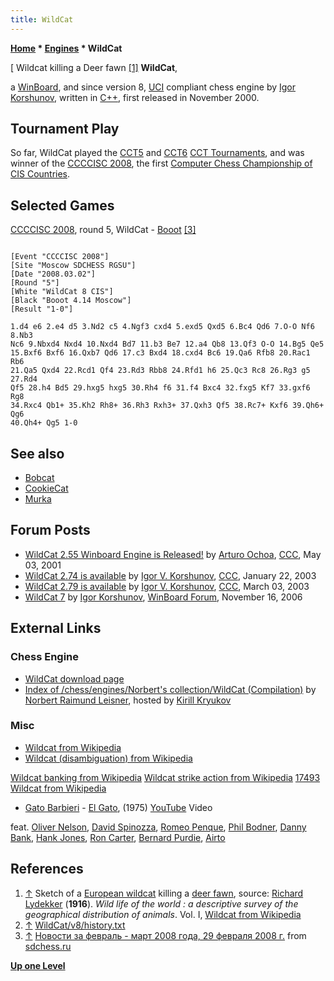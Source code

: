 ```yaml
---
title: WildCat
---
```

**[Home](Home "Home") \* [Engines](Engines "Engines") \* WildCat**



[ Wildcat killing a Deer fawn <a id="cite-note-1" href="#cite-ref-1">[1]</a>
**WildCat**,  

a [WinBoard](WinBoard "WinBoard"), and since version 8, [UCI](UCI "UCI") compliant chess engine by [Igor Korshunov](Igor_Korshunov "Igor Korshunov"), written in [C++](Cpp "Cpp"), first released in November 2000. 



## Tournament Play


So far, WildCat played the [CCT5](CCT5 "CCT5") and [CCT6](CCT6 "CCT6") [CCT Tournaments](CCT_Tournaments "CCT Tournaments"), and was winner of the [CCCCISC 2008](CCCCISC_2008 "CCCCISC 2008"), the first [Computer Chess Championship of CIS Countries](Computer_Chess_Championship_of_CIS_Countries "Computer Chess Championship of CIS Countries"). 



## Selected Games


[CCCCISC 2008](CCCCISC_2008 "CCCCISC 2008"), round 5, WildCat - [Booot](Booot "Booot") <a id="cite-note-3" href="#cite-ref-3">[3]</a>




```

[Event "CCCCISC 2008"]
[Site "Moscow SDCHESS RGSU"]
[Date "2008.03.02"]
[Round "5"]
[White "WildCat 8 CIS"]
[Black "Booot 4.14 Moscow"]
[Result "1-0"]

1.d4 e6 2.e4 d5 3.Nd2 c5 4.Ngf3 cxd4 5.exd5 Qxd5 6.Bc4 Qd6 7.O-O Nf6 8.Nb3 
Nc6 9.Nbxd4 Nxd4 10.Nxd4 Bd7 11.b3 Be7 12.a4 Qb8 13.Qf3 O-O 14.Bg5 Qe5 
15.Bxf6 Bxf6 16.Qxb7 Qd6 17.c3 Bxd4 18.cxd4 Bc6 19.Qa6 Rfb8 20.Rac1 Rb6 
21.Qa5 Qxd4 22.Rcd1 Qf4 23.Rd3 Rbb8 24.Rfd1 h6 25.Qc3 Rc8 26.Rg3 g5 27.Rd4 
Qf5 28.h4 Bd5 29.hxg5 hxg5 30.Rh4 f6 31.f4 Bxc4 32.fxg5 Kf7 33.gxf6 Rg8 
34.Rxc4 Qb1+ 35.Kh2 Rh8+ 36.Rh3 Rxh3+ 37.Qxh3 Qf5 38.Rc7+ Kxf6 39.Qh6+ Qg6 
40.Qh4+ Qg5 1-0

```

## See also


* [Bobcat](Bobcat "Bobcat")
* [CookieCat](CookieCat "CookieCat")
* [Murka](Murka "Murka")


## Forum Posts


* [WildCat 2.55 Winboard Engine is Released!](https://www.stmintz.com/ccc/index.php?id=167664) by [Arturo Ochoa](Arturo_Ochoa "Arturo Ochoa"), [CCC](CCC "CCC"), May 03, 2001
* [WildCat 2.74 is available](https://www.stmintz.com/ccc/index.php?id=278919) by [Igor V. Korshunov](Igor_Korshunov "Igor Korshunov"), [CCC](CCC "CCC"), January 22, 2003
* [WildCat 2.79 is available](https://www.stmintz.com/ccc/index.php?id=288832) by [Igor V. Korshunov](Igor_Korshunov "Igor Korshunov"), [CCC](CCC "CCC"), March 03, 2003
* [WildCat 7](http://www.open-aurec.com/wbforum/viewtopic.php?f=2&t=5876) by [Igor Korshunov](Igor_Korshunov "Igor Korshunov"), [WinBoard Forum](Computer_Chess_Forums "Computer Chess Forums"), November 16, 2006


## External Links


### Chess Engine


* [WildCat download page](http://www.igorkorshunov.narod.ru/WildCat/)
* [Index of /chess/engines/Norbert's collection/WildCat (Compilation)](http://kirr.homeunix.org/chess/engines/Norbert%27s%20collection/WildCat%20%28Compilation%29/) by [Norbert Raimund Leisner](Norbert_Raimund_Leisner "Norbert Raimund Leisner"), hosted by [Kirill Kryukov](Kirill_Kryukov "Kirill Kryukov")


### Misc


* [Wildcat from Wikipedia](https://en.wikipedia.org/wiki/Wildcat)
* [Wildcat (disambiguation) from Wikipedia](https://en.wikipedia.org/wiki/Wildcat_%28disambiguation%29)


 [Wildcat banking from Wikipedia](https://en.wikipedia.org/wiki/Wildcat_banking)
 [Wildcat strike action from Wikipedia](https://en.wikipedia.org/wiki/Wildcat_strike_action)
 [17493 Wildcat from Wikipedia](https://en.wikipedia.org/wiki/17493_Wildcat)
* [Gato Barbieri](Category:Gato_Barbieri "Category:Gato Barbieri") - [El Gato](https://www.discogs.com/Gato-Barbieri-El-Gato/release/4411522), (1975) [YouTube](https://en.wikipedia.org/wiki/YouTube) Video


 feat. [Oliver Nelson](https://en.wikipedia.org/wiki/Oliver_Nelson), [David Spinozza](https://en.wikipedia.org/wiki/David_Spinozza), [Romeo Penque](https://www.discogs.com/de/artist/255113-Romeo-Penque), [Phil Bodner](https://en.wikipedia.org/wiki/Phil_Bodner), [Danny Bank](https://en.wikipedia.org/wiki/Danny_Bank), [Hank Jones](https://en.wikipedia.org/wiki/Hank_Jones), [Ron Carter](Category:Ron_Carter "Category:Ron Carter"), [Bernard Purdie](https://en.wikipedia.org/wiki/Bernard_Purdie), [Airto](Category:Airto_Moreira "Category:Airto Moreira")
 
## References


1. <a id="cite-ref-1" href="#cite-note-1">↑</a> Sketch of a [European wildcat](https://en.wikipedia.org/wiki/European_wildcat) killing a [deer fawn](https://en.wikipedia.org/wiki/Deer), source: [Richard Lydekker](https://en.wikipedia.org/wiki/Richard_Lydekker) (**1916**). *Wild life of the world : a descriptive survey of the geographical distribution of animals*. Vol. I, [Wildcat from Wikipedia](https://en.wikipedia.org/wiki/Wildcat)
2. <a id="cite-ref-2" href="#cite-note-2">↑</a> [WildCat/v8/history.txt](http://kirr.homeunix.org/chess/engines/Norbert%27s%20collection/WildCat%20%28Compilation%29/v8/history.txt)
3. <a id="cite-ref-3" href="#cite-note-3">↑</a> [Новости за февраль - март 2008 года, 29 февраля 2008 г.](http://www.sdchess.ru/febr_march_08.htm) from [sdchess.ru](http://www.sdchess.ru/)

**[Up one Level](Engines "Engines")**







 
